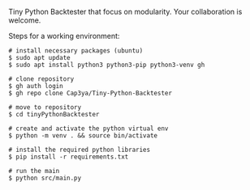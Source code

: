 Tiny Python Backtester that focus on modularity. 
Your collaboration is welcome.

Steps for a working environment: 
```
# install necessary packages (ubuntu)
$ sudo apt update 
$ sudo apt install python3 python3-pip python3-venv gh

# clone repository
$ gh auth login 
$ gh repo clone Cap3ya/Tiny-Python-Backtester

# move to repository
$ cd tinyPythonBacktester

# create and activate the python virtual env
$ python -m venv . && source bin/activate

# install the required python libraries
$ pip install -r requirements.txt

# run the main 
$ python src/main.py 

```
